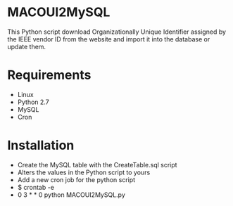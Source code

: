 MACOUI2MySQL
============

This Python script download Organizationally Unique Identifier assigned by the IEEE vendor ID from the website and import it into the database or update them.


Requirements
============

* Linux
* Python 2.7
* MySQL
* Cron


Installation
============

* Create the MySQL table with the CreateTable.sql script
* Alters the values in the Python script to yours
* Add a new cron job for the python script
* $ crontab -e
*   0 3 * * 0 python MACOUI2MySQL.py
